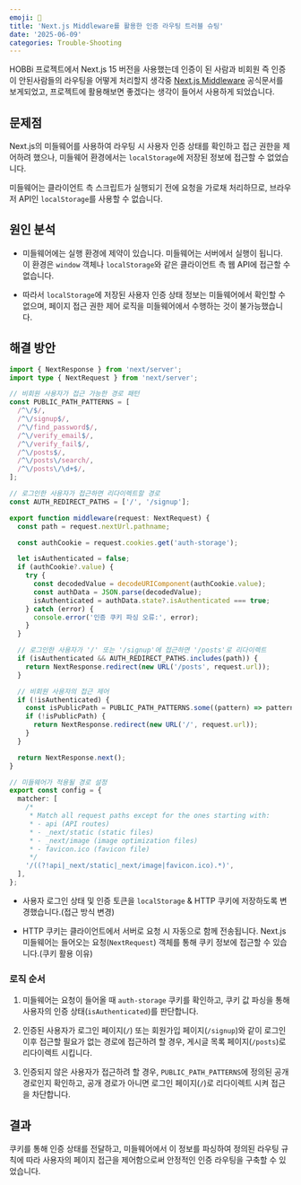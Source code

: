 ```yaml
---
emoji: 🚨
title: 'Next.js Middleware를 활용한 인증 라우팅 트러블 슈팅'
date: '2025-06-09'
categories: Trouble-Shooting
---
```


HOBBi 프로젝트에서 Next.js 15 버전을 사용했는데 인증이 된 사람과 비회원 즉 인증이 안된사람들의 라우팅을 어떻게 처리할지 생각중 [Next.js Middleware](https://nextjs.org/docs/pages/building-your-application/routing/middleware) 공식문서를 보게되었고, 프로젝트에 활용해보면 좋겠다는 생각이 들어서 사용하게 되었습니다.

## 문제점

Next.js의 미들웨어를 사용하여 라우팅 시 사용자 인증 상태를 확인하고 접근 권한을 제어하려 했으나, 미들웨어 환경에서는 `localStorage`에 저장된 정보에 접근할 수 없었습니다.

미들웨어는 클라이언트 측 스크립트가 실행되기 전에 요청을 가로채 처리하므로, 브라우저 API인 `localStorage`를 사용할 수 없습니다.

## 원인 분석

- 미들웨어에는 실행 환경에 제약이 있습니다. 미들웨어는 서버에서 실행이 됩니다. 이 환경은 `window` 객체나 `localStorage`와 같은 클라이언트 측 웹 API에 접근할 수 없습니다.

- 따라서 `localStorage`에 저장된 사용자 인증 상태 정보는 미들웨어에서 확인할 수 없으며, 페이지 접근 권한 제어 로직을 미들웨어에서 수행하는 것이 불가능했습니다.

## 해결 방안

```typescript
import { NextResponse } from 'next/server';
import type { NextRequest } from 'next/server';

// 비회원 사용자가 접근 가능한 경로 패턴
const PUBLIC_PATH_PATTERNS = [
  /^\/$/,
  /^\/signup$/,
  /^\/find_password$/,
  /^\/verify_email$/,
  /^\/verify_fail$/,
  /^\/posts$/,
  /^\/posts\/search/,
  /^\/posts\/\d+$/,
];

// 로그인한 사용자가 접근하면 리다이렉트할 경로
const AUTH_REDIRECT_PATHS = ['/', '/signup'];

export function middleware(request: NextRequest) {
  const path = request.nextUrl.pathname;

  const authCookie = request.cookies.get('auth-storage');

  let isAuthenticated = false;
  if (authCookie?.value) {
    try {
      const decodedValue = decodeURIComponent(authCookie.value);
      const authData = JSON.parse(decodedValue);
      isAuthenticated = authData.state?.isAuthenticated === true;
    } catch (error) {
      console.error('인증 쿠키 파싱 오류:', error);
    }
  }

  // 로그인한 사용자가 '/' 또는 '/signup'에 접근하면 '/posts'로 리다이렉트
  if (isAuthenticated && AUTH_REDIRECT_PATHS.includes(path)) {
    return NextResponse.redirect(new URL('/posts', request.url));
  }

  // 비회원 사용자의 접근 제어
  if (!isAuthenticated) {
    const isPublicPath = PUBLIC_PATH_PATTERNS.some((pattern) => pattern.test(path));
    if (!isPublicPath) {
      return NextResponse.redirect(new URL('/', request.url));
    }
  }

  return NextResponse.next();
}

// 미들웨어가 적용될 경로 설정
export const config = {
  matcher: [
    /*
     * Match all request paths except for the ones starting with:
     * - api (API routes)
     * - _next/static (static files)
     * - _next/image (image optimization files)
     * - favicon.ico (favicon file)
     */
    '/((?!api|_next/static|_next/image|favicon.ico).*)',
  ],
};
```

- 사용자 로그인 상태 및 인증 토큰을 `localStorage` & HTTP 쿠키에 저장하도록 변경했습니다.(접근 방식 변경)

- HTTP 쿠키는 클라이언트에서 서버로 요청 시 자동으로 함께 전송됩니다. Next.js 미들웨어는 들어오는 요청(`NextRequest`) 객체를 통해 쿠키 정보에 접근할 수 있습니다.(쿠키 활용 이유)

### 로직 순서

1. 미들웨어는 요청이 들어올 때 `auth-storage` 쿠키를 확인하고, 쿠키 값 파싱을 통해 사용자의 인증 상태(`isAuthenticated`)를 판단합니다.

2. 인증된 사용자가 로그인 페이지(`/`) 또는 회원가입 페이지(`/signup`)와 같이 로그인 이후 접근할 필요가 없는 경로에 접근하려 할 경우, 게시글 목록 페이지(`/posts`)로 리다이렉트 시킵니다.

3. 인증되지 않은 사용자가 접근하려 할 경우, `PUBLIC_PATH_PATTERNS`에 정의된 공개 경로인지 확인하고, 공개 경로가 아니면 로그인 페이지(`/`)로 리다이렉트 시켜 접근을 차단합니다.

## 결과

쿠키를 통해 인증 상태를 전달하고, 미들웨어에서 이 정보를 파싱하여 정의된 라우팅 규칙에 따라 사용자의 페이지 접근을 제어함으로써 안정적인 인증 라우팅을 구축할 수 있었습니다.

```toc

```
